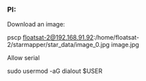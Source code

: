 ### PI:

Download an image:

pscp floatsat-2@192.168.91.92:/home/floatsat-2/starmapper/star_data/image_0.jpg image.jpg


Allow serial 

sudo usermod -aG dialout $USER



